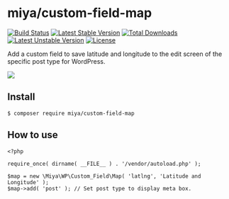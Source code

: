 # miya/custom-field-map

[![Build Status](https://travis-ci.org/miya0001/custom-field-map.svg?branch=master)](https://travis-ci.org/miya0001/custom-field-map)
[![Latest Stable Version](https://poser.pugx.org/miya/custom-field-map/v/stable)](https://packagist.org/packages/miya/custom-field-map)
[![Total Downloads](https://poser.pugx.org/miya/custom-field-map/downloads)](https://packagist.org/packages/miya/custom-field-map)
[![Latest Unstable Version](https://poser.pugx.org/miya/custom-field-map/v/unstable)](https://packagist.org/packages/miya/custom-field-map)
[![License](https://poser.pugx.org/miya/custom-field-map/license)](https://packagist.org/packages/miya/custom-field-map)

Add a custom field to save latitude and longitude to the edit screen of the specific post type for WordPress.

![](https://www.evernote.com/l/ABWonhEnAJpDvqEwTmDVfIHVcINjPLYqRPAB/image.png)

## Install

```
$ composer require miya/custom-field-map
```

## How to use

```
<?php

require_once( dirname( __FILE__ ) . '/vendor/autoload.php' );

$map = new \Miya\WP\Custom_Field\Map( 'latlng', 'Latitude and Longitude' );
$map->add( 'post' ); // Set post type to display meta box.
```
